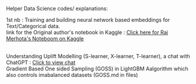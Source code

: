 
Helper Data Science codes/ explanations:

1st nb : Training and building neural network based embeddings for Text/Categorical data.
<br>
link for the Original author's notebook in Kaggle : <a href='https://www.kaggle.com/code/rajmehra03/a-detailed-explanation-of-keras-embedding-layer'> Click here for Raj Merhota's Noteboom on Kaggle </a>

<br>
Understanding Uplift Modelling (S-learner, X-learner, T-learner), a chat with ChatGPT : <a href="https://chat.openai.com/share/29d5a9f3-4001-46d6-abab-16f4b9ba14cc"> Click to view chat </a>

<br>
Gradient Based One sided Sampling (GOSS) in LightGBM Aalgorithm which also controls imabalanced datasets (GOSS.md in files)
